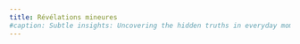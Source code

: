 ```yaml
---
title: Révélations mineures 
#caption: Subtle insights: Uncovering the hidden truths in everyday moments.
---
```


